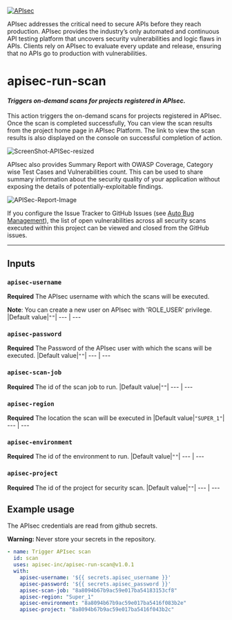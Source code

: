 [![APIsec](https://cloud.fxlabs.io/assets/images/logo.png)](https://www.apisec.ai/product)

APIsec addresses the critical need to secure APIs before they reach production. APIsec provides the industry’s only automated and continuous API testing platform that uncovers security vulnerabilities and logic flaws in APIs. Clients rely on APIsec to evaluate every update and release, ensuring that no APIs go to production with vulnerabilities.

# apisec-run-scan 
#### _Triggers on-demand scans for projects registered in APIsec._
This action triggers the on-demand scans for projects registered in APIsec. Once the scan is completed successfully, You can view the scan results from the project home page in APIsec Platform. The link to view the scan results is also displayed on the console on successful completion of action.

![ScreenShot-APISec-resized](https://user-images.githubusercontent.com/83706991/133243533-5a8cd3b6-9537-4427-af3b-58736fdfe010.jpg)

APIsec also provides Summary Report with OWASP Coverage, Category wise Test Cases and Vulnerabilities count.
This can be used to share summary information about the security quality of your application without exposing the details of potentially-exploitable findings. 

![APISec-Report-Image](https://user-images.githubusercontent.com/83706991/133770517-a4c7c4ed-fd69-4daa-a183-8a5a44a4e904.jpg)

If you configure the Issue Tracker to GitHub Issues (see [Auto Bug Management](https://www.apisec.ai/documentation#section6)), the list of open vulnerabilities across all security scans executed within this project can be viewed and closed from the GitHub issues.

___

## Inputs

### `apisec-username`
**Required** The APIsec username with which the scans will be executed.

**Note**: You can create a new user on APIsec with 'ROLE_USER' privilege.
|Default value|`""`|
--- | ---
### `apisec-password`
**Required** The Password of the APIsec user with which the scans will be executed.
|Default value|`""`|
--- | ---
### `apisec-scan-job`
**Required** The id of the scan job to run.
|Default value|`""`|
--- | ---
### `apisec-region`
**Required**  The location the scan will be executed in
|Default value|`"SUPER_1"`|
--- | ---

### `apisec-environment`
**Required** The id of the environment to run.
|Default value|`""`|
--- | ---

### `apisec-project`
**Required** The id of the project for security scan.
|Default value|`""`|
--- | ---


## Example usage

The APIsec credentials are read from github secrets.

**Warning:** Never store your secrets in the repository.

```yaml
- name: Trigger APIsec scan
  id: scan
  uses: apisec-inc/apisec-run-scan@v1.0.1
  with:
    apisec-username: '${{ secrets.apisec_username }}'
    apisec-password: '${{ secrets.apisec_password }}'
    apisec-scan-job: "8a8094b67b9ac59e017ba54183153cf8"
    apisec-region: "Super_1"
    apisec-environment: "8a8094b67b9ac59e017ba5416f083b2e"
    apisec-project: "8a8094b67b9ac59e017ba5416f043b2c"
```
